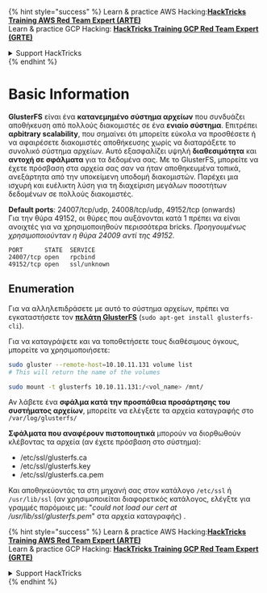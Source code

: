 {% hint style="success" %}
Learn & practice AWS Hacking:<img src="/.gitbook/assets/arte.png" alt="" data-size="line">[**HackTricks Training AWS Red Team Expert (ARTE)**](https://training.hacktricks.xyz/courses/arte)<img src="/.gitbook/assets/arte.png" alt="" data-size="line">\
Learn & practice GCP Hacking: <img src="/.gitbook/assets/grte.png" alt="" data-size="line">[**HackTricks Training GCP Red Team Expert (GRTE)**<img src="/.gitbook/assets/grte.png" alt="" data-size="line">](https://training.hacktricks.xyz/courses/grte)

<details>

<summary>Support HackTricks</summary>

* Check the [**subscription plans**](https://github.com/sponsors/carlospolop)!
* **Join the** 💬 [**Discord group**](https://discord.gg/hRep4RUj7f) or the [**telegram group**](https://t.me/peass) or **follow** us on **Twitter** 🐦 [**@hacktricks\_live**](https://twitter.com/hacktricks\_live)**.**
* **Share hacking tricks by submitting PRs to the** [**HackTricks**](https://github.com/carlospolop/hacktricks) and [**HackTricks Cloud**](https://github.com/carlospolop/hacktricks-cloud) github repos.

</details>
{% endhint %}


# Basic Information

**GlusterFS** είναι ένα **κατανεμημένο σύστημα αρχείων** που συνδυάζει αποθήκευση από πολλούς διακομιστές σε ένα **ενιαίο σύστημα**. Επιτρέπει **αρbitrary scalability**, που σημαίνει ότι μπορείτε εύκολα να προσθέσετε ή να αφαιρέσετε διακομιστές αποθήκευσης χωρίς να διαταράξετε το συνολικό σύστημα αρχείων. Αυτό εξασφαλίζει υψηλή **διαθεσιμότητα** και **αντοχή σε σφάλματα** για τα δεδομένα σας. Με το GlusterFS, μπορείτε να έχετε πρόσβαση στα αρχεία σας σαν να ήταν αποθηκευμένα τοπικά, ανεξάρτητα από την υποκείμενη υποδομή διακομιστών. Παρέχει μια ισχυρή και ευέλικτη λύση για τη διαχείριση μεγάλων ποσοτήτων δεδομένων σε πολλούς διακομιστές.

**Default ports**: 24007/tcp/udp, 24008/tcp/udp, 49152/tcp (onwards)\
Για την θύρα 49152, οι θύρες που αυξάνονται κατά 1 πρέπει να είναι ανοιχτές για να χρησιμοποιηθούν περισσότερα bricks. _Προηγουμένως χρησιμοποιούνταν η θύρα 24009 αντί της 49152._
```
PORT      STATE  SERVICE
24007/tcp open   rpcbind
49152/tcp open   ssl/unknown
```
## Enumeration

Για να αλληλεπιδράσετε με αυτό το σύστημα αρχείων, πρέπει να εγκαταστήσετε τον [**πελάτη GlusterFS**](https://download.gluster.org/pub/gluster/glusterfs/LATEST/)  (`sudo apt-get install glusterfs-cli`).

Για να καταγράψετε και να τοποθετήσετε τους διαθέσιμους όγκους, μπορείτε να χρησιμοποιήσετε:
```bash
sudo gluster --remote-host=10.10.11.131 volume list
# This will return the name of the volumes

sudo mount -t glusterfs 10.10.11.131:/<vol_name> /mnt/
```
Αν λάβετε ένα **σφάλμα κατά την προσπάθεια προσάρτησης του συστήματος αρχείων**, μπορείτε να ελέγξετε τα αρχεία καταγραφής στο `/var/log/glusterfs/`

**Σφάλματα που αναφέρουν πιστοποιητικά** μπορούν να διορθωθούν κλέβοντας τα αρχεία (αν έχετε πρόσβαση στο σύστημα):

* /etc/ssl/glusterfs.ca
* /etc/ssl/glusterfs.key
* /etc/ssl/glusterfs.ca.pem

Και αποθηκεύοντάς τα στη μηχανή σας στον κατάλογο `/etc/ssl` ή `/usr/lib/ssl` (αν χρησιμοποιείται διαφορετικός κατάλογος, ελέγξτε για γραμμές παρόμοιες με: "_could not load our cert at /usr/lib/ssl/glusterfs.pem_" στα αρχεία καταγραφής) .

{% hint style="success" %}
Learn & practice AWS Hacking:<img src="/.gitbook/assets/arte.png" alt="" data-size="line">[**HackTricks Training AWS Red Team Expert (ARTE)**](https://training.hacktricks.xyz/courses/arte)<img src="/.gitbook/assets/arte.png" alt="" data-size="line">\
Learn & practice GCP Hacking: <img src="/.gitbook/assets/grte.png" alt="" data-size="line">[**HackTricks Training GCP Red Team Expert (GRTE)**<img src="/.gitbook/assets/grte.png" alt="" data-size="line">](https://training.hacktricks.xyz/courses/grte)

<details>

<summary>Support HackTricks</summary>

* Check the [**subscription plans**](https://github.com/sponsors/carlospolop)!
* **Join the** 💬 [**Discord group**](https://discord.gg/hRep4RUj7f) or the [**telegram group**](https://t.me/peass) or **follow** us on **Twitter** 🐦 [**@hacktricks\_live**](https://twitter.com/hacktricks\_live)**.**
* **Share hacking tricks by submitting PRs to the** [**HackTricks**](https://github.com/carlospolop/hacktricks) and [**HackTricks Cloud**](https://github.com/carlospolop/hacktricks-cloud) github repos.

</details>
{% endhint %}
